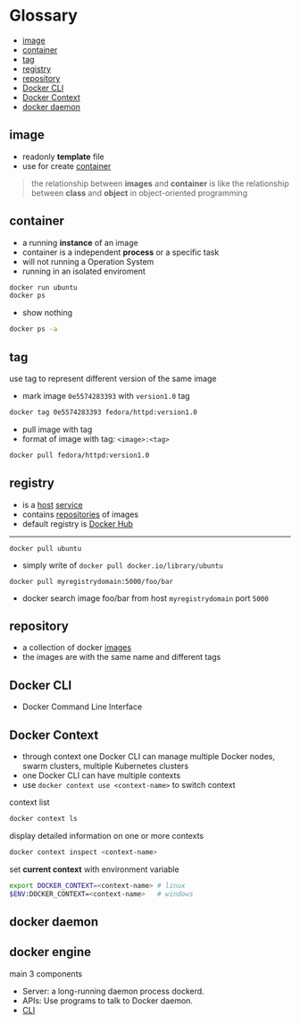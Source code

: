 # Glossary

* [image](#image)
* [container](#container)
* [tag](#tag)
* [registry](#registry)
* [repository](#repository)
* [Docker CLI](#docker-cli)
* [Docker Context](#docker-context)
* [docker daemon](#docker-daemon)

## image

- readonly **template** file
- use for create [container](#container)

> the relationship between **images** and **container** is like the relationship between **class** and **object** in object-oriented programming

## container

- a running **instance** of an image
- container is a independent **process** or a specific task
- will not running a Operation System
- running in an isolated enviroment

```bash
docker run ubuntu
docker ps
```

- show nothing

```bash
docker ps -a
```

## tag

use tag to represent different version of the same image

- mark image `0e5574283393` with `version1.0` tag

```bash
docker tag 0e5574283393 fedora/httpd:version1.0
```

- pull image with tag
- format of image with tag: `<image>:<tag>`

```bash
docker pull fedora/httpd:version1.0
```


## registry

- is a [host](computer-network-host.md) [service](computer-network-service.md)
- contains [repositories]() of images
- default registry is [Docker Hub](https://hub.docker.com/)

---

`docker pull ubuntu`

- simply write of `docker pull docker.io/library/ubuntu`

`docker pull myregistrydomain:5000/foo/bar`

- docker search image foo/bar from host `myregistrydomain` port `5000`

## repository

- a collection of docker [images](#image) 
- the images are with the same name and different tags

## Docker CLI

- Docker Command Line Interface

## Docker Context

- through context one Docker CLI can manage multiple Docker nodes, swarm clusters, multiple Kubernetes clusters
- one Docker CLI can have multiple contexts
- use `docker context use <context-name>` to switch context


context list

```bash
docker context ls
```

display detailed information on one or more contexts

```bash
docker context inspect <context-name>
```

set **current context** with environment variable

```bash
export DOCKER_CONTEXT=<context-name> # linux
$ENV:DOCKER_CONTEXT=<context-name>   # windows
```

## docker daemon

## docker engine

main 3 components

- Server: a long-running daemon process dockerd.
- APIs: Use programs to talk to Docker daemon.
- [CLI](docker-command-line-interface.md)

